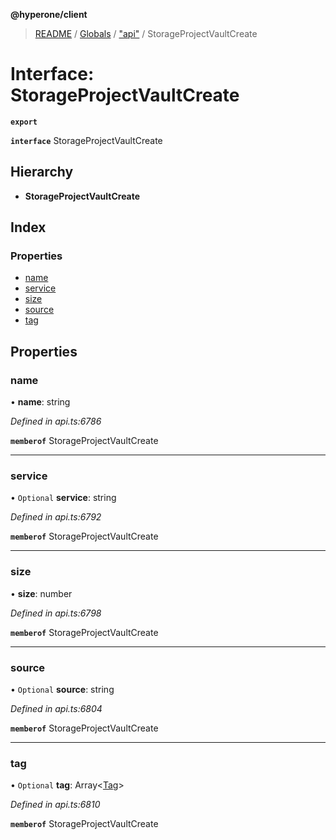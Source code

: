 **@hyperone/client**

> [README](../README.md) / [Globals](../globals.md) / ["api"](../modules/_api_.md) / StorageProjectVaultCreate

# Interface: StorageProjectVaultCreate

**`export`** 

**`interface`** StorageProjectVaultCreate

## Hierarchy

* **StorageProjectVaultCreate**

## Index

### Properties

* [name](_api_.storageprojectvaultcreate.md#name)
* [service](_api_.storageprojectvaultcreate.md#service)
* [size](_api_.storageprojectvaultcreate.md#size)
* [source](_api_.storageprojectvaultcreate.md#source)
* [tag](_api_.storageprojectvaultcreate.md#tag)

## Properties

### name

•  **name**: string

*Defined in api.ts:6786*

**`memberof`** StorageProjectVaultCreate

___

### service

• `Optional` **service**: string

*Defined in api.ts:6792*

**`memberof`** StorageProjectVaultCreate

___

### size

•  **size**: number

*Defined in api.ts:6798*

**`memberof`** StorageProjectVaultCreate

___

### source

• `Optional` **source**: string

*Defined in api.ts:6804*

**`memberof`** StorageProjectVaultCreate

___

### tag

• `Optional` **tag**: Array\<[Tag](_api_.tag.md)>

*Defined in api.ts:6810*

**`memberof`** StorageProjectVaultCreate
